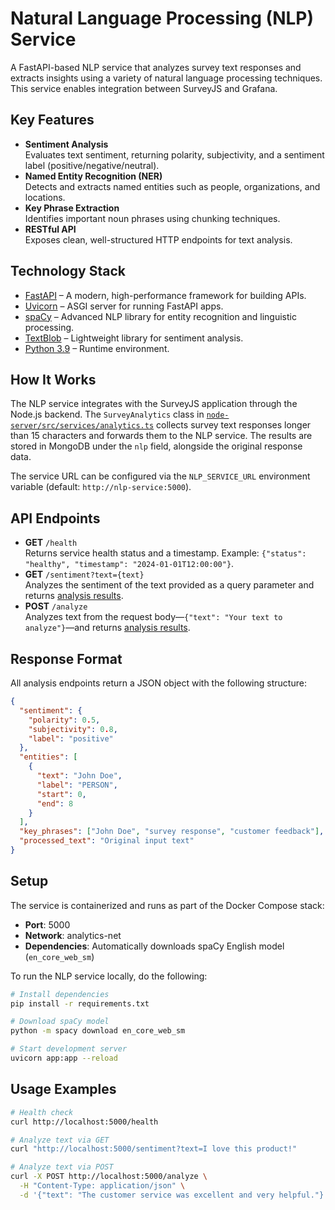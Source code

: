 # Natural Language Processing (NLP) Service

A FastAPI-based NLP service that analyzes survey text responses and extracts insights using a variety of natural language processing techniques. This service enables integration between SurveyJS and Grafana.

## Key Features

- **Sentiment Analysis**    
Evaluates text sentiment, returning polarity, subjectivity, and a sentiment label (positive/negative/neutral).
- **Named Entity Recognition (NER)**    
Detects and extracts named entities such as people, organizations, and locations.
- **Key Phrase Extraction**     
Identifies important noun phrases using chunking techniques.
- **RESTful API**   
Exposes clean, well-structured HTTP endpoints for text analysis.

## Technology Stack

- [FastAPI](https://fastapi.tiangolo.com/) &ndash; A modern, high-performance framework for building APIs.
- [Uvicorn](https://www.uvicorn.org/) &ndash; ASGI server for running FastAPI apps.
- [spaCy](https://spacy.io/) &ndash; Advanced NLP library for entity recognition and linguistic processing.
- [TextBlob](https://textblob.readthedocs.io/en/dev/) &ndash; Lightweight library for sentiment analysis.
- [Python 3.9](https://www.python.org/) &ndash; Runtime environment.

## How It Works

The NLP service integrates with the SurveyJS application through the Node.js backend. The `SurveyAnalytics` class in [`node-server/src/services/analytics.ts`](../node-server/src/services/analytics.ts) collects survey text responses longer than 15 characters and forwards them to the NLP service. The results are stored in MongoDB under the `nlp` field, alongside the original response data.

The service URL can be configured via the `NLP_SERVICE_URL` environment variable (default: `http://nlp-service:5000`).

## API Endpoints

- **GET** `/health`     
Returns service health status and a timestamp. Example: `{"status": "healthy", "timestamp": "2024-01-01T12:00:00"}`.
- **GET** `/sentiment?text={text}`    
Analyzes the sentiment of the text provided as a query parameter and returns [analysis results](#response-format).
- **POST** `/analyze`   
Analyzes text from the request body&mdash;`{"text": "Your text to analyze"}`&mdash;and returns [analysis results](#response-format).

## Response Format

All analysis endpoints return a JSON object with the following structure:

```json
{
  "sentiment": {
    "polarity": 0.5,
    "subjectivity": 0.8,
    "label": "positive"
  },
  "entities": [
    {
      "text": "John Doe",
      "label": "PERSON",
      "start": 0,
      "end": 8
    }
  ],
  "key_phrases": ["John Doe", "survey response", "customer feedback"],
  "processed_text": "Original input text"
}
```

## Setup

The service is containerized and runs as part of the Docker Compose stack:

- **Port**: 5000
- **Network**: analytics-net
- **Dependencies**: Automatically downloads spaCy English model (`en_core_web_sm`)

To run the NLP service locally, do the following:

```bash
# Install dependencies
pip install -r requirements.txt

# Download spaCy model
python -m spacy download en_core_web_sm

# Start development server
uvicorn app:app --reload
```

## Usage Examples

```bash
# Health check
curl http://localhost:5000/health

# Analyze text via GET
curl "http://localhost:5000/sentiment?text=I love this product!"

# Analyze text via POST
curl -X POST http://localhost:5000/analyze \
  -H "Content-Type: application/json" \
  -d '{"text": "The customer service was excellent and very helpful."}'
```